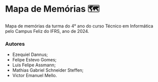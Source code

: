 # Mapa de Memórias 🗺

Mapa de memórias da turma do 4° ano do curso Técnico em Informática pelo Campus Feliz do IFRS, ano de 2024.

### Autores

- Ezequiel Dannus;
- Felipe Estevo Gomes;
- Luis Felipe Assmann;
- Mathias Gabriel Schneider Steffen;
- Victor Emanuel Mello.
